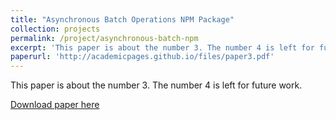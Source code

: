 ```yaml
---
title: "Asynchronous Batch Operations NPM Package"
collection: projects
permalink: /project/asynchronous-batch-npm
excerpt: 'This paper is about the number 3. The number 4 is left for future work.'
paperurl: 'http://academicpages.github.io/files/paper3.pdf'
---
```

This paper is about the number 3. The number 4 is left for future work.

[Download paper here](http://academicpages.github.io/files/paper3.pdf)
